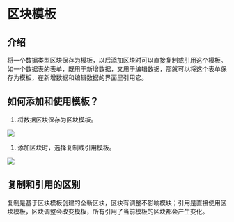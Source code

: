 # 区块模板

<PluginInfo name="ui-schema-storage"></PluginInfo>

## 介绍

将一个数据类型区块保存为模板，以后添加区块时可以直接复制或引用这个模板。如一个数据表的表单，既用于新增数据，又用于编辑数据，那就可以将这个表单保存为模板，在新增数据和编辑数据的界面里引用它。

## 如何添加和使用模板？

1. 将数据区块保存为区块模板。

![](https://nocobase-docs.oss-cn-beijing.aliyuncs.com/b7718cea8784587d53524ade3c5b0a82.png)

1. 添加区块时，选择复制或引用模板。

![](https://nocobase-docs.oss-cn-beijing.aliyuncs.com/135df7344e0f3080199e4bb1071c2fa6.png)

## 复制和引用的区别

复制是基于区块模板创建的全新区块，区块有调整不影响模块；引用是直接使用区块模板，区块调整会改变模板，所有引用了当前模板的区块都会产生变化。